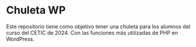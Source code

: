 # Chuleta WP

Este repositorio tiene como objetivo tener una chuleta para los alumnos del curso del CETIC de 2024. Con las funciones más utilizadas de PHP en WordPress.